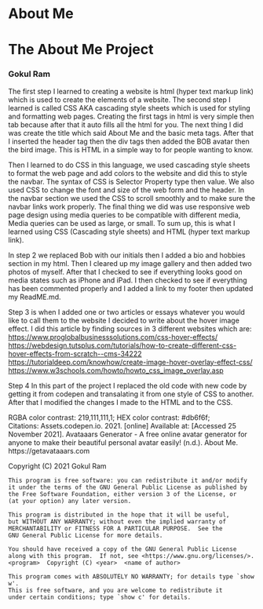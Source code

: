  
# About Me
  <h1>The About Me Project</h1>

  <h3> Gokul Ram </h3>
  
  <link [![Netlify Status](https://api.netlify.com/api/v1/badges/ce1d626d-34e0-4722-bc63-a8bc1e228c02/deploy-status)](https://app.netlify.com/sites/the-about-me-agokulram1/deploys) </link>

<p>
The first step I learned to creating a website is html (hyper text markup link) which is used to create the elements of a website. The second step I learned is called CSS AKA cascading style sheets which is used for styling and formatting web pages. Creating the first tags in html is very simple <DOC> then tab because after that it auto fills all the html for you. The next thing I did was create the title which said About Me and the basic meta tags. After that I inserted the header tag then the div tags then added the BOB avatar then the bird image. This is HTML in a simple way to for people wanting to know.

Then I learned to do CSS in this language, we used cascading style sheets to format the web page and add colors to the website and did this to style the navbar. The syntax of CSS is Selector Property type then value. We also used CSS to change the font and size of the web form and the header. In the navbar section we used the CSS to scroll smoothly and to make sure the navbar links work properly. The final thing we did was use responsive web page design using media queries to be compatible with different media, Media queries can be used as large, or small. To sum up, this is what I learned using CSS (Cascading style sheets) and HTML (hyper text markup link).

In step 2 we replaced Bob with our initials then I added a bio and hobbies section in my html. Then I cleared up my image gallery and then added two photos of myself. After that I checked to see if everything looks good on media states such as iPhone and iPad. I then checked to see if everything has been commented properly and I added a link to my footer then updated my ReadME.md.

Step 3 is when I added one or two articles or essays whatever you would like to call them to the website I decided to write about the hover image effect.
I did this article by finding sources in 3 different websites which are: 
https://www.proglobalbusinesssolutions.com/css-hover-effects/
https://webdesign.tutsplus.com/tutorials/how-to-create-different-css-hover-effects-from-scratch--cms-34222
https://tutorialdeep.com/knowhow/create-image-hover-overlay-effect-css/
https://www.w3schools.com/howto/howto_css_image_overlay.asp

Step 4 In this part of the project I replaced the old code with new code by getting it from codepen and transalating it from one style of CSS
to another. After that I modified the changes I made to the HTML and to the CSS.
</p>

<section>
<body>
RGBA color contrast: 219,111,111,1;
HEX color contrast: #db6f6f;
</body>
</section>
Citations:
Assets.codepen.io. 2021. [online] Available at: <https://assets.codepen.io/385852/logo-96X96.svg> [Accessed 25 November 2021].
Avataaars Generator - A free online avatar generator for anyone to make their beautiful personal avatar easily! (n.d.). About Me. https://getavataaars.com
<p>
<This program is for a website called About Me>
    Copyright (C) 2021  Gokul Ram

    This program is free software: you can redistribute it and/or modify
    it under the terms of the GNU General Public License as published by
    the Free Software Foundation, either version 3 of the License, or
    (at your option) any later version.

    This program is distributed in the hope that it will be useful,
    but WITHOUT ANY WARRANTY; without even the implied warranty of
    MERCHANTABILITY or FITNESS FOR A PARTICULAR PURPOSE.  See the
    GNU General Public License for more details.

    You should have received a copy of the GNU General Public License
    along with this program.  If not, see <https://www.gnu.org/licenses/>.
    <program>  Copyright (C) <year>  <name of author>
    
    This program comes with ABSOLUTELY NO WARRANTY; for details type `show w'.
    This is free software, and you are welcome to redistribute it
    under certain conditions; type `show c' for details.
</p>
